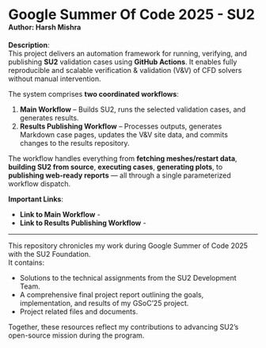 # Google Summer Of Code 2025 - SU2 <br><span style="font-size:50%;">Author: Harsh Mishra</span>

**Description**:  
This project delivers an automation framework for running, verifying, and publishing **SU2** validation cases using **GitHub Actions**. It enables fully reproducible and scalable verification & validation (V&V) of CFD solvers without manual intervention.

The system comprises **two coordinated workflows**:

1. **Main Workflow** – Builds SU2, runs the selected validation cases, and generates results.
2. **Results Publishing Workflow** – Processes outputs, generates Markdown case pages, updates the V&V site data, and commits changes to the results repository.

The workflow handles everything from **fetching meshes/restart data**, **building SU2 from source**, **executing cases**, **generating plots**, to **publishing web-ready reports** — all through a single parameterized workflow dispatch.

**Important Links**:

- **Link to Main Workflow** -
- **Link to Results Publishing Workflow** -

---

<p>
This repository chronicles my work during Google Summer of Code 2025 with the SU2 Foundation.</br>
It contains:
</p>

<ul>
  <li>Solutions to the technical assignments from the SU2 Development Team.</li>
  <li>A comprehensive final project report outlining the goals, implementation, and results of my GSoC’25 project.</li>
  <li>Project related files and documents.</li>
</ul>

<p>Together, these resources reflect my contributions to advancing SU2’s open-source mission during the program.</p>
